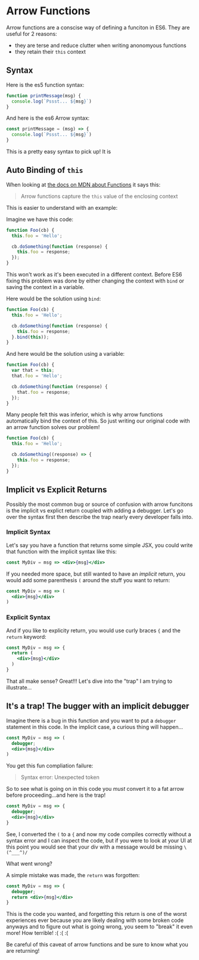# Arrow Functions
Arrow functions are a conscise way of defining a funciton in ES6. They are
useful for 2 reasons:
- they are terse and reduce clutter when writing anonomyous functions
- they retain their `this` context

## Syntax
Here is the es5 function syntax:

```js
function printMessage(msg) {
  console.log(`Pssst... ${msg}`)
}
```

And here is the es6 Arrow syntax:
```js
const printMessage = (msg) => {
  console.log(`Pssst... ${msg}`)
}
```

This is a pretty easy syntax to pick up! It is

## Auto Binding of `this`
When looking at [the docs on MDN about
Functions](https://developer.mozilla.org/en-US/docs/Web/JavaScript/Reference/Functions/Arrow_functions)
it says this:
> Arrow functions capture the `this` value of the enclosing context

This is easier to understand with an example:

Imagine we have this code:
```js
function Foo(cb) {
  this.foo = 'Hello';

  cb.doSomething(function (response) {
    this.foo = response;
  });
}
```

This won't work as it's been executed in a different context. Before ES6 fixing
this problem was done by either changing the context with `bind` or saving the
context in a variable.

Here would be the solution using `bind`:

```js
function Foo(cb) {
  this.foo = 'Hello';

  cb.doSomething(function (response) {
    this.foo = response;
  }.bind(this));
}
```
And here would be the solution using a variable:

```js
function Foo(cb) {
  var that = this;
  that.foo = 'Hello';

  cb.doSomething(function (response) {
    that.foo = response;
  });
}
```

Many people felt this was inferior, which is why arrow functions automatically
bind the context of this. So just writing our original code with an arrow
function solves our problem!

```js
function Foo(cb) {
  this.foo = 'Hello';

  cb.doSomething((response) => {
    this.foo = response;
  });
}
```

## Implicit vs Explicit Returns
Possibly the most common bug or source of confusion with arrow funcitons is the
implicit vs explict return coupled with adding a debugger. Let's go over the
syntax first then describe the trap nearly every developer falls into.

### Implicit Syntax
Let's say you have a function that returns some simple JSX, you could write that
function with the implicit syntax like this:

```jsx
const MyDiv = msg => <div>{msg}</div>
```

If you needed more space, but still wanted to have an _implicit_ return, you
would add some parenthesis `(` around the stuff you want to return:

```jsx
const MyDiv = msg => (
  <div>{msg}</div>
)
```

### Explicit Syntax
And if you like to explicity return, you would use curly braces `{` and the
`return` keyword:

```jsx
const MyDiv = msg => {
  return (
    <div>{msg}</div>
  )
}
```

That all make sense? Great!!! Let's dive into the "trap" I am trying to
illustrate...

## It's a trap! The bugger with an implicit debugger
Imagine there is a bug in this function and you want to put a `debugger`
statement in this code. In the implicit case, a curious thing will happen...

```jsx
const MyDiv = msg => (
  debugger;
  <div>{msg}</div>
)
```

You get this fun compliation failure:
> Syntax error: Unexpected token

So to see what is going on in this code you _must_ convert it to a fat arrow
before proceeding...and here is the trap!

```jsx
const MyDiv = msg => {
  debugger;
  <div>{msg}</div>
}
```

See, I converted the `(` to a `{` and now my code compiles correctly without a
syntax error and I can inspect the code, but if you were to look at your UI at
this point you would see that your div with a message would be missing
`\(^___^)/`

What went wrong?

A simple mistake was made, the `return` was forgotten:

```jsx
const MyDiv = msg => {
  debugger;
  return <div>{msg}</div>
}
```

This is the code you wanted, and forgetting this return is one of the worst
experiences ever because you are likely dealing with some broken code anyways
and to figure out what is going wrong, you seem to "break" it even more! How
terrible! :( :( :(

Be careful of this caveat of arrow functions and be sure to know what you are
returning!
